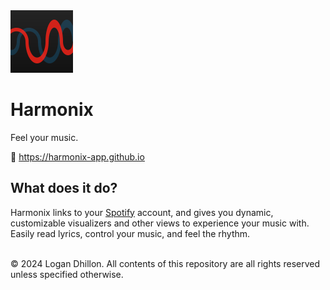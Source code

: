 <img src="/branding/harmonix_icon.svg" alt="Harmonix Logo" width="100px" height="100px">

# Harmonix

Feel your music.

🔗 https://harmonix-app.github.io


## What does it do?

Harmonix links to your [Spotify](https://spotify.com) account, and gives you dynamic, customizable visualizers and other views to experience your music with. Easily read lyrics, control your music, and feel the rhythm.

<br>
© 2024 Logan Dhillon. All contents of this repository are all rights reserved unless specified otherwise.
